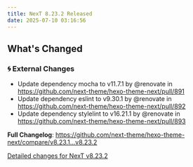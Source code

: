 ```yaml
---
title: NexT 8.23.2 Released
date: 2025-07-10 03:16:56
---
```


<!-- Release notes generated using configuration in .github/release.yml at v8.23.2 -->

## What's Changed
### 🌀 External Changes
* Update dependency mocha to v11.7.1 by @renovate in https://github.com/next-theme/hexo-theme-next/pull/891
* Update dependency eslint to v9.30.1 by @renovate in https://github.com/next-theme/hexo-theme-next/pull/892
* Update dependency stylelint to v16.21.1 by @renovate in https://github.com/next-theme/hexo-theme-next/pull/893


**Full Changelog**: https://github.com/next-theme/hexo-theme-next/compare/v8.23.1...v8.23.2

[Detailed changes for NexT v8.23.2](https://github.com/next-theme/hexo-theme-next/releases/tag/v8.23.2)
